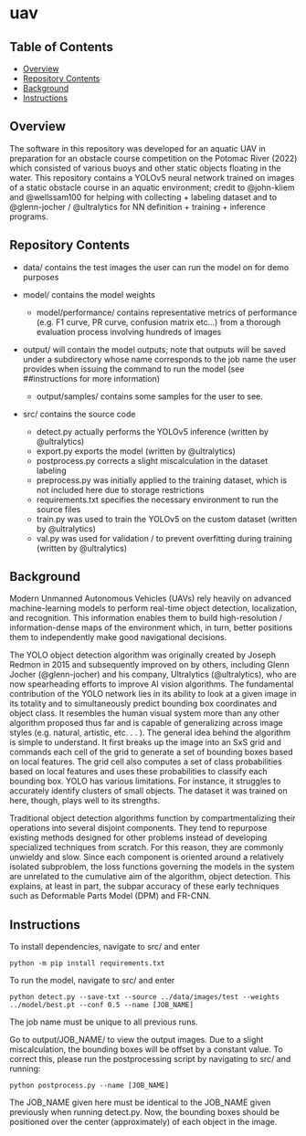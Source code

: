 # uav


## Table of Contents
- [Overview](#overview)
- [Repository Contents](#repository-contents)
- [Background](#background)
- [Instructions](#instructions)

## Overview
The software in this repository was developed for an aquatic UAV in preparation for an obstacle course competition on the Potomac River (2022) which consisted of various buoys and other static objects floating in the water. This repository contains a YOLOv5 neural network trained on images of a static obstacle course in an aquatic environment; credit to @john-kliem and @wellssam100 for helping with collecting + labeling dataset and to @glenn-jocher / @ultralytics for NN definition + training + inference programs.

## Repository Contents

- data/ contains the test images the user can run the model on for demo purposes

- model/ contains the model weights
	- model/performance/ contains representative metrics of performance (e.g. F1 curve, PR curve, confusion matrix etc...) from a thorough evaluation process involving hundreds of images

- output/ will contain the model outputs; note that outputs will be saved under a subdirectory whose name corresponds to the job name the user provides when issuing the command to run the model (see ##instructions for more information)
	- output/samples/ contains some samples for the user to see.

- src/ contains the source code 
	- detect.py actually performs the YOLOv5 inference (written by @ultralytics)
	- export.py exports the model (written by @ultralytics)
	- postprocess.py corrects a slight miscalculation in the dataset labeling
	- preprocess.py was initially applied to the training dataset, which is not included here due to storage restrictions
	- requirements.txt specifies the necessary environment to run the source files
	- train.py was used to train the YOLOv5 on the custom dataset (written by @ultralytics)
	- val.py was used for validation / to prevent overfitting during training (written by @ultralytics)


## Background
 Modern Unmanned Autonomous Vehicles (UAVs) rely heavily on advanced machine-learning models to perform real-time object detection, localization, and recognition. This information enables them to build high-resolution / information-dense maps of the environment which, in turn, better positions them to independently make good navigational decisions.

 The YOLO object detection algorithm was originally created by Joseph Redmon in 2015 and subsequently improved on by others, including Glenn Jocher (@glenn-jocher) and his company, Ultralytics (@ultralytics), who are now spearheading efforts to improve AI vision algorithms. The fundamental contribution of the YOLO network lies in its ability to look at a given image in its totality and to simultaneously predict bounding box coordinates and object class. It resembles the human visual system more than any other algorithm proposed thus far and is capable of generalizing across image styles (e.g. natural, artistic, etc. . . ). The general idea behind the algorithm is simple to understand. It first breaks up the image into an SxS grid and commands each cell of the grid to generate a set of bounding boxes based on local features. The grid cell also computes a set of class probabilities based on local features and uses these probabilities to classify each bounding box. YOLO has various limitations. For instance, it struggles to accurately identify clusters of small objects. The dataset it was trained on here, though, plays well to its strengths.

 Traditional object detection algorithms function by compartmentalizing their operations into several disjoint components. They tend to repurpose existing methods designed for other problems instead of developing specialized techniques from scratch. For this reason, they are commonly unwieldy and slow. Since each component is oriented around a relatively isolated subproblem, the loss functions governing the models in the system are unrelated to the cumulative aim of the algorithm, object detection. This explains, at least in part, the subpar accuracy of these early techniques such as Deformable Parts Model (DPM) and FR-CNN. 

## Instructions
To install dependencies, navigate to src/ and enter
~~~
python -m pip install requirements.txt
~~~

To run the model, navigate to src/ and enter

~~~
python detect.py --save-txt --source ../data/images/test --weights ../model/best.pt --conf 0.5 --name [JOB_NAME]
~~~

The job name must be unique to all previous runs.

Go to output/JOB_NAME/ to view the output images. Due to a slight miscalculation, the bounding boxes will be offset by a constant value. To correct this, please run the postprocessing script by navigating to src/ and running:

~~~
python postprocess.py --name [JOB_NAME]
~~~

The JOB_NAME given here must be identical to the JOB_NAME given previously when running detect.py. Now, the bounding boxes should be positioned over the center (approximately) of each object in the image.








